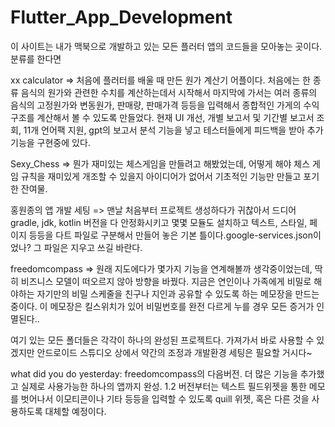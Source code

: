 # Flutter_App_Development

이 사이트는 내가 맥북으로 개발하고 있는 모든 플러터 앱의 코드들을 모아놓는 곳이다. 분류를 한다면 

xx calculator => 처음에 플러터를 배울 때 만든 원가 계산기 어플이다. 처음에는 한 종류 음식의 원가와 관련한 수치를 계산하는데서 시작해서 마지막에 가서는 여러 종류의 음식의 고정원가와 변동원가, 판매량, 판매가격 등등을 입력해서 종합적인 가게의 수익 구조를 계산해서 볼 수 있도록 만들었다. 현재 UI 개선, 개별 보고서 및 기간별 보고서 조회, 11개 언어팩 지원, gpt의 보고서 분석 기능을 넣고  테스터들에게 피드백을 받아 추가 기능을 구현중에 있다.

Sexy_Chess => 뭔가 재미있는 체스게임을 만들려고 해봤었는데, 어떻게 해야 체스 게임 규칙을 재미있게 개조할 수 있을지 아이디어가 없어서 기초적인 기능만 만들고 포기한 잔여물.

홍원종의 앱 개발 세팅 => 맨날 처음부터 프로젝트 생성하다가 귀찮아서 드디어 gradle, jdk, kotlin 버전을 다 안정화시키고 몇몇 모듈도 설치하고 텍스트, 스타일, 페이지 등등을 다트 파일로 구분해서 
만들어 놓은 기본 틀이다.google-services.json이었나? 그 파일은 지우고 쓰길 바란다. 

freedomcompass => 원래 지도에다가 몇가지 기능을 연계해볼까 생각중이었는데, 딱히 비즈니스 모델이 떠오르지 않아 방향을 바꿨다. 지금은 연인이나 가족에게 비밀로 해야하는
자기만의 비밀 스케줄을 친구나 지인과 공유할 수 있도록 하는 메모장을 만드는 중이다. 이 메모장은 킬스위치가 있어 비밀번호를 완전 다르게 누를 경우 모든 증거가 인멸된다..

여기 있는 모든 폴더들은 각각이 하나의 완성된 프로젝트다. 가져가서 바로 사용할 수 있겠지만 안드로이드 스튜디오 상에서 약간의 조정과 개발환경 세팅은 필요할 거시다~

what did you do yesterday: freedomcompass의 다음버전. 더 많은 기능을 추가했고 실제로 사용가능한 하나의 앱까지 완성. 1.2 버전부터는 텍스트
필드위젯을 통한 메모를 벗어나서 이모티콘이나 기타 등등을 입력할 수 있도록 quill 위젯, 혹은 다른 것을 사용하도록 대체할 예정이다.
